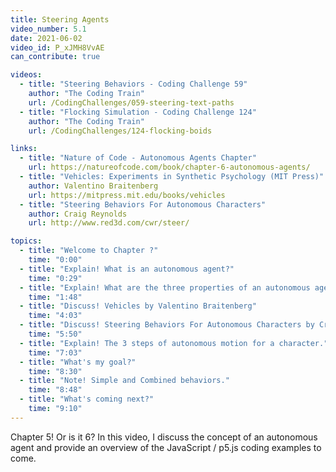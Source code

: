 ```yaml
---
title: Steering Agents
video_number: 5.1
date: 2021-06-02
video_id: P_xJMH8VvAE
can_contribute: true

videos:
  - title: "Steering Behaviors - Coding Challenge 59"
    author: "The Coding Train"
    url: /CodingChallenges/059-steering-text-paths
  - title: "Flocking Simulation - Coding Challenge 124"
    author: "The Coding Train"
    url: /CodingChallenges/124-flocking-boids

links:
  - title: "Nature of Code - Autonomous Agents Chapter"
    url: https://natureofcode.com/book/chapter-6-autonomous-agents/
  - title: "Vehicles: Experiments in Synthetic Psychology (MIT Press)"
    author: Valentino Braitenberg
    url: https://mitpress.mit.edu/books/vehicles
  - title: "Steering Behaviors For Autonomous Characters"
    author: Craig Reynolds
    url: http://www.red3d.com/cwr/steer/

topics:
  - title: "Welcome to Chapter ?"
    time: "0:00"
  - title: "Explain! What is an autonomous agent?"
    time: "0:29"
  - title: "Explain! What are the three properties of an autonomous agent?"
    time: "1:48"
  - title: "Discuss! Vehicles by Valentino Braitenberg"
    time: "4:03"
  - title: "Discuss! Steering Behaviors For Autonomous Characters by Craig W. Reynolds"
    time: "5:50"
  - title: "Explain! The 3 steps of autonomous motion for a character."
    time: "7:03"
  - title: "What's my goal?"
    time: "8:30"
  - title: "Note! Simple and Combined behaviors."
    time: "8:48"
  - title: "What's coming next?"
    time: "9:10"
---
```


Chapter 5! Or is it 6? In this video, I discuss the concept of an autonomous agent and provide an overview of the JavaScript / p5.js coding examples to come.
